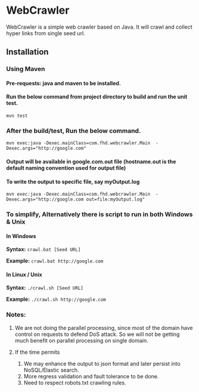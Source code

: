 # WebCrawler
WebCrawler is a simple web crawler based on Java. It will crawl and collect hyper links from single seed url.


## Installation

### Using Maven
#### **Pre-requests:** java and maven to be installed.
#### Run the below command from project directory to build and run the unit test.
`mvn test`
### After the build/test, Run the below command.

`mvn exec:java -Dexec.mainClass=com.fhd.webcrawler.Main  -Dexec.args="http://google.com"`
#### Output will be available in google.com.out file (hostname.out is the default naming convention used for output file)

#### To write the output to specific file, say myOutput.log
`mvn exec:java -Dexec.mainClass=com.fhd.webcrawler.Main  -Dexec.args="http://google.com out=file:myOutput.log"`

### To simplify, Alternatively there is script to run in both Windows & Unix
#### In Windows
**Syntax:** `crawl.bat [Seed URL] `

**Example:** `crawl.bat http://google.com`

#### In Linux / Unix
**Syntax:** `./crawl.sh [Seed URL]`

**Example:** `./crawl.sh http://google.com`

### Notes: 
1) We are not doing the parallel processing, since most of the domain have control on requests to defend DoS attack. 
So we will not be getting much benefit on parallel processing on single domain.

2) If the time permits 
    1) We may enhance the output to json format and later persist into NoSQL/Elastic search.
    2) More regress validation and fault tolerance to be done.
    3) Need to respect robots.txt crawling rules.
 



